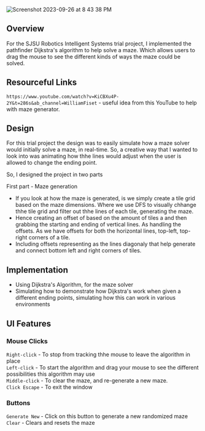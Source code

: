 ![Screenshot 2023-09-26 at 8 43 38 PM](https://github.com/SpinnerX/TrialProjects/assets/56617292/de5f892a-c994-475c-998f-6f138c2ead69)


## Overview
For the SJSU Robotics Intelligent Systems trial project, I implemented the pathfinder Dijkstra's algorithm to help solve a maze. Which allows users to drag the mouse to see the different kinds of ways the maze could be solved.

## Resourceful Links
`https://www.youtube.com/watch?v=KiCBXu4P-2Y&t=286s&ab_channel=WilliamFiset` - useful idea from this YouTube to help with maze generator.

## Design
For this trial project the design was to easily simulate how a maze solver would initially solve a maze, in real-time. So, a creative way that I wanted to look into was animating how thhe lines would adjust when the user is allowed to change the ending point.

So, I designed the project in two parts

First part - Maze generation
- If you look at how the maze is generated, is we simply create a tile grid based on the maze dimensions. Where we use DFS to visually chhange thhe tile grid and filter out thhe lines of each tile, generating the maze.
- Hence creating an offset of based on the amount of tiles a and then grabbing the starting and ending of vertical lines. As handling the offsets. As we have offsets for both the horizontal lines, top-left, top-right corners of a tile. 
-  Including offsets representing as the lines diagonaly that help generate and connect bottom left and right corners of tiles.

## Implementation
- Using Dijkstra's Algorithm, for the maze solver
- Simulating how to demonstrate how Dijkstra's work when given a different ending points, simulating how this can work in various environments

## UI Features
### Mouse Clicks
`Right-click` - To stop from tracking thhe mouse to leave the algorithm in place \
`Left-click`  - To start the algorithm and drag your mouse to see the different possibilities this algorithm may use \
`Middle-click` - To clear the maze, and re-generate a new maze. \
`Click Escape` - To exit the window

### Buttons
`Generate New` - Click on this button to generate a new randomized maze \
`Clear` - Clears and resets the maze
